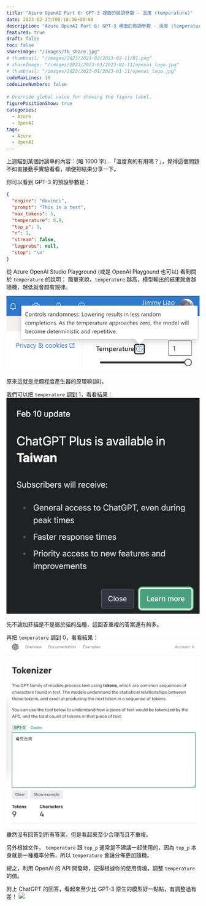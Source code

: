 ```yaml
---
title: "Azure OpenAI Part 6: GPT-3 裡面的微調參數 - 溫度 (temperature)"
date: 2023-02-1ㄉT00:18:36+08:00
description: "Azure OpenAI Part 6: GPT-3 裡面的微調參數 - 溫度 (temperature)"
featured: true
draft: false
toc: false
shareImage: "/images/fb_share.jpg"
# thumbnail: "/images/2023/2023-02/2023-02-11/01.png"
# shareImage: "/images/2023/2023-01/2023-01-11/openai_logo.jpg"
# thumbnail: "/images/2023/2023-01/2023-01-11/openai_logo.jpg"
codeMaxLines: 10
codeLineNumbers: false

# Override global value for showing the figure label.
figurePositionShow: true
categories:
  - Azure
  - OpenAI
tags:
  - Azure
  - OpenAI
---
```


上週瞄到某個討論串的內容：(略 1000 字)...「溫度真的有用嗎？」，覺得這個問題不如直接動手實驗看看，順便把結果分享一下。

<!--more-->

你可以看到 GPT-3 的預設參數是：

```json
{
  "engine": "davinci",
  "prompt": "This is a test",
  "max_tokens": 5,
  "temperature": 0.9,
  "top_p": 1,
  "n": 1,
  "stream": false,
  "logprobs": null,
  "stop": "\n"
}
```

從 Azure OpenAI Studio Playground (或是 OpenAI Playgound 也可以) 看到關於 `temperature` 的說明：
簡單來說，`temperature` 越高，模型輸出的結果就會越隨機，越低就會越有規律。

  ![](/images/2023/2023-02/2023-02-12/02.png)

原來這就是虎爛程度產生器的原理嘛(誤)。

我們可以把 `temperature` 調到 1，看看結果：
  ![](/images/2023/2023-02/2023-02-11/01.png)

先不論加菲貓是不是屬於貓的品種，這回答重複的答案還有夠多。

再把 `temperature` 調到 0，看看結果：
  ![](/images/2023/2023-02/2023-02-11/03.png)

雖然沒有回答到所有答案，但是看起來至少合理而且不重複。

另外根據文件， `temperature` 跟 `top_p` 通常是不建議一起使用的，因為 `top_p` 本身就是一種概率分佈，所以 `temperature` 會讓分佈更加隨機。

總之，利用 OpenAI 的 API 開發時，記得根據你的使用情境，調整 `temperature` 的值。

附上 ChatGPT 的回答，看起來至少比 GPT-3 原生的模型好一點點，有調整過有差！
  ![](/images/2023/2023-02/2023-02-11/00.png)

